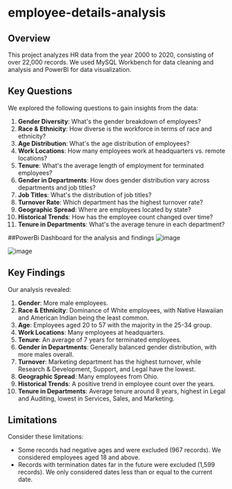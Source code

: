 # employee-details-analysis

## Overview
This project analyzes HR data from the year 2000 to 2020, consisting of over 22,000 records. We used MySQL Workbench for data cleaning and analysis and PowerBI for data visualization.




## Key Questions
We explored the following questions to gain insights from the data:

1. **Gender Diversity**: What's the gender breakdown of employees?
2. **Race & Ethnicity**: How diverse is the workforce in terms of race and ethnicity?
3. **Age Distribution**: What's the age distribution of employees?
4. **Work Locations**: How many employees work at headquarters vs. remote locations?
5. **Tenure**: What's the average length of employment for terminated employees?
6. **Gender in Departments**: How does gender distribution vary across departments and job titles?
7. **Job Titles**: What's the distribution of job titles?
8. **Turnover Rate**: Which department has the highest turnover rate?
9. **Geographic Spread**: Where are employees located by state?
10. **Historical Trends**: How has the employee count changed over time?
11. **Tenure in Departments**: What's the average tenure in each department?

##PowerBi Dashboard for the analysis and findings
![image](https://github.com/muskanbanii/employee-details-analysis/assets/98096217/3d7f1342-1234-42ba-84d2-96f25297fa1d)

![image](https://github.com/muskanbanii/employee-details-analysis/assets/98096217/3811683f-0e48-4836-994d-8442d5ac6194)

## Key Findings
Our analysis revealed:

1. **Gender**: More male employees.
2. **Race & Ethnicity**: Dominance of White employees, with Native Hawaiian and American Indian being the least common.
3. **Age**: Employees aged 20 to 57 with the majority in the 25-34 group.
4. **Work Locations**: Many employees at headquarters.
5. **Tenure**: An average of 7 years for terminated employees.
6. **Gender in Departments**: Generally balanced gender distribution, with more males overall.
7. **Turnover**: Marketing department has the highest turnover, while Research & Development, Support, and Legal have the lowest.
8. **Geographic Spread**: Many employees from Ohio.
9. **Historical Trends**: A positive trend in employee count over the years.
10. **Tenure in Departments**: Average tenure around 8 years, highest in Legal and Auditing, lowest in Services, Sales, and Marketing.

## Limitations
Consider these limitations:

- Some records had negative ages and were excluded (967 records). We considered employees aged 18 and above.
- Records with termination dates far in the future were excluded (1,599 records). We only considered dates less than or equal to the current date.


